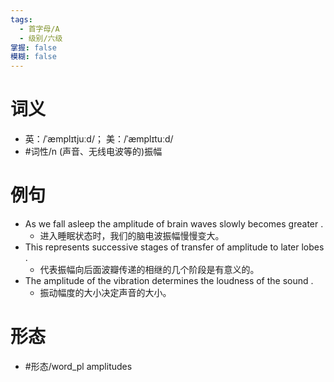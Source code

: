 ```yaml
---
tags:
  - 首字母/A
  - 级别/六级
掌握: false
模糊: false
---
```

# 词义
- 英：/ˈæmplɪtjuːd/； 美：/ˈæmplɪtuːd/
- #词性/n  (声音、无线电波等的)振幅
# 例句
- As we fall asleep the amplitude of brain waves slowly becomes greater .
	- 进入睡眠状态时，我们的脑电波振幅慢慢变大。
- This represents successive stages of transfer of amplitude to later lobes .
	- 代表振幅向后面波瓣传递的相继的几个阶段是有意义的。
- The amplitude of the vibration determines the loudness of the sound .
	- 振动幅度的大小决定声音的大小。
# 形态
- #形态/word_pl amplitudes
